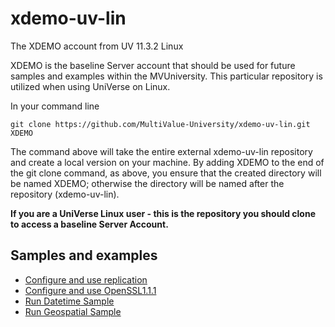 # xdemo-uv-lin

The XDEMO account from UV 11.3.2 Linux

XDEMO is the baseline Server account that should be used for future samples and examples within the MVUniversity. This particular repository is utilized when using UniVerse on Linux.

In your command line

```
git clone https://github.com/MultiValue-University/xdemo-uv-lin.git XDEMO
```

The command above will take the entire external xdemo-uv-lin repository and create a local version on your machine. By adding  XDEMO to the end of the git clone command, as above, you ensure that the created directory will be named XDEMO; otherwise the directory will be named after the repository (xdemo-uv-lin).   

**If you are a UniVerse Linux user - this is the repository you should clone to access a baseline Server Account.**

## Samples and examples

* [Configure and use replication](docs/replication/config_replication.md)
* [Configure and use OpenSSL1.1.1](docs/openssl1.1.1/config_openssl.md)
* [Run Datetime Sample](docs/datetime/readme.md)
* [Run Geospatial Sample](docs/geospatial/readme.md)